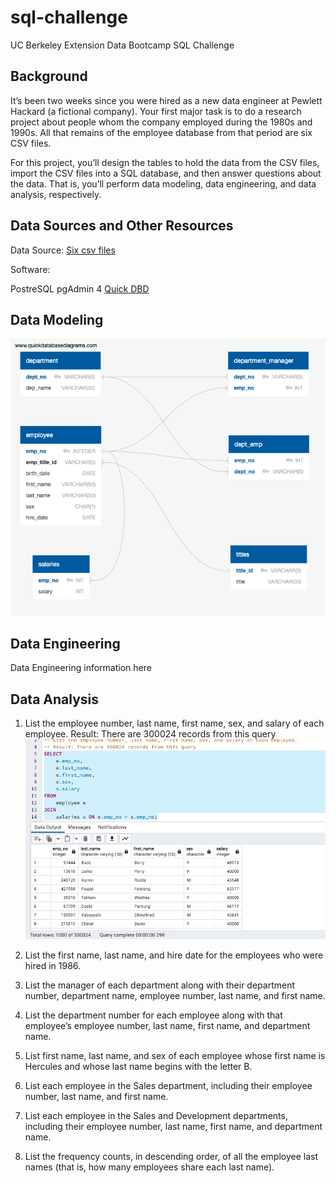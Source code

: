 # sql-challenge
UC Berkeley Extension Data Bootcamp SQL Challenge

## Background ##
It’s been two weeks since you were hired as a new data engineer at Pewlett Hackard (a fictional company). Your first major task is to do a research project about people whom the company employed during the 1980s and 1990s. All that remains of the employee database from that period are six CSV files.

For this project, you’ll design the tables to hold the data from the CSV files, import the CSV files into a SQL database, and then answer questions about the data. That is, you’ll perform data modeling, data engineering, and data analysis, respectively.

## Data Sources and Other Resources ##

Data Source:
[Six csv files](https://github.com/rabellan/sql-challenge/tree/main/data)

Software:

PostreSQL
pgAdmin 4
[Quick DBD](https://www.quickdatabasediagrams.com/)

## Data Modeling ##
![Data modeling information here.](https://github.com/rabellan/sql-challenge/blob/main/images/QuickDBD-employee_db.png)

## Data Engineering ##
Data Engineering information here

## Data Analysis ##

1. List the employee number, last name, first name, sex, and salary of each employee.
    Result: There are 300024 records from this query
    ![List of employee number, last name, first name, sex, and salary of each employee](https://github.com/rabellan/sql-challenge/blob/main/images/Question1.png)

2. List the first name, last name, and hire date for the employees who were hired in 1986.

3. List the manager of each department along with their department number, department name, employee number, last name, and first name.

4. List the department number for each employee along with that employee’s employee number, last name, first name, and department name.

5. List first name, last name, and sex of each employee whose first name is Hercules and whose last name begins with the letter B.

6. List each employee in the Sales department, including their employee number, last name, and first name.

7. List each employee in the Sales and Development departments, including their employee number, last name, first name, and department name.

8. List the frequency counts, in descending order, of all the employee last names (that is, how many employees share each last name).